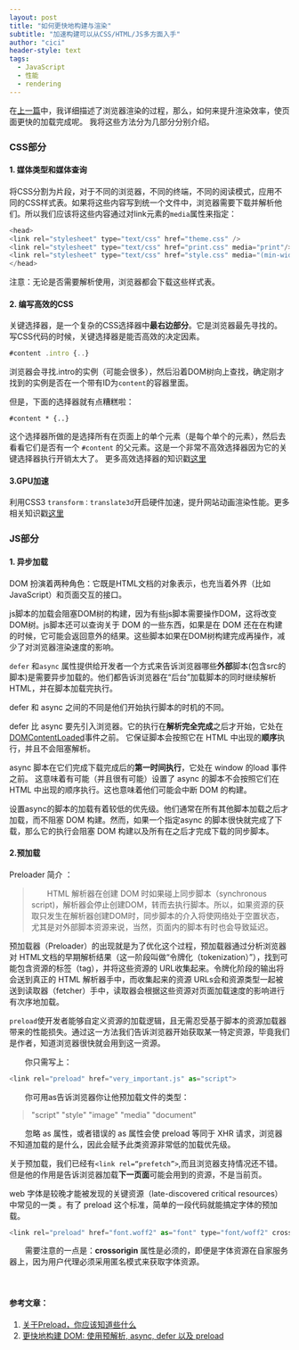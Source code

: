 ```yaml
---
layout: post
title: "如何更快地构建与渲染"
subtitle: "加速构建可以从CSS/HTML/JS多方面入手"
author: "cici"
header-style: text
tags:
  - JavaScript
  - 性能
  - rendering
---
```


在[上一篇](https://cicistream.github.io/2017/10/06/rendering-process/)中，我详细描述了浏览器渲染的过程，那么，如何来提升渲染效率，使页面更快的加载完成呢。
我将这些方法分为几部分分别介绍。

### CSS部分

#### 1. **媒体类型和媒体查询**
 
将CSS分割为片段，对于不同的浏览器，不同的终端，不同的阅读模式，应用不同的CSS样式表。如果将这些内容写到统一个文件中，浏览器需要下载并解析他们。所以我们应该将这些内容通过对link元素的`media`属性来指定：

```javascript
<head>
<link rel="stylesheet" type="text/css" href="theme.css" />
<link rel="stylesheet" type="text/css" href="print.css" media="print"/>
<link rel="stylesheet" type="text/css" href="style.css" media="(min-width:40em)"/>
</head>
```

注意：无论是否需要解析使用，浏览器都会下载这些样式表。

#### 2. **编写高效的CSS**

关键选择器，是一个复杂的CSS选择器中**最右边部分**。它是浏览器最先寻找的。写CSS代码的时候，关键选择器是能否高效的决定因素。

```javascript
#content .intro {..}
```
浏览器会寻找.intro的实例（可能会很多），然后沿着DOM树向上查找，确定刚才找到的实例是否在一个带有ID为`content`的容器里面。

但是，下面的选择器就有点糟糕啦：
　　
```
#content * {..}
```

这个选择器所做的是选择所有在页面上的单个元素（是每个单个的元素），然后去看看它们是否有一个 `#content` 的父元素。这是一个非常不高效选择器因为它的关键选择器执行开销太大了。
更多高效选择器的知识戳[这里](http://blog.jobbole.com/35339/)

#### 3.**GPU加速**

利用CSS3 `transform：translate3d`开启硬件加速，提升网站动画渲染性能。更多相关知识戳[这里](http://www.cnblogs.com/PeunZhang/p/3510083.html)

### JS部分

#### 1. **异步加载**

DOM 扮演着两种角色：它既是HTML文档的对象表示，也充当着外界（比如JavaScript）和页面交互的接口。

js脚本的加载会阻塞DOM树的构建，因为有些js脚本需要操作DOM，这将改变DOM树。js脚本还可以查询关于 DOM 的一些东西，如果是在 DOM 还在在构建的时候，它可能会返回意外的结果。这些脚本如果在DOM树构建完成再操作，减少了对浏览器渲染速度的影响。

`defer` 和`async` 属性提供给开发者一个方式来告诉浏览器哪些**外部**脚本(包含src的脚本)是需要异步加载的。他们都告诉浏览器在“后台”加载脚本的同时继续解析 HTML，并在脚本加载完执行。

defer 和 async 之间的不同是他们开始执行脚本的时机的不同。

defer 比 async 要先引入浏览器。它的执行在**解析完全完成**之后才开始，它处在[DOMContentLoaded](https://developer.mozilla.org/zh-CN/docs/Web/Events/DOMContentLoaded)事件之前。 它保证脚本会按照它在 HTML 中出现的**顺序**执行，并且不会阻塞解析。

async 脚本在它们完成下载完成后的**第一时间执行**，它处在 window 的load 事件之前。 这意味着有可能（并且很有可能）设置了 async 的脚本不会按照它们在 HTML 中出现的顺序执行。这也意味着他们可能会中断 DOM 的构建。

设置async的脚本的加载有着较低的优先级。他们通常在所有其他脚本加载之后才加载，而不阻塞 DOM 构建。然而，如果一个指定async 的脚本很快就完成了下载，那么它的执行会阻塞 DOM 构建以及所有在之后才完成下载的同步脚本。

#### 2.**预加载**

Preloader 简介 ：

> 　　HTML 解析器在创建 DOM 时如果碰上同步脚本（synchronous script)，解析器会停止创建DOM，转而去执行脚本。所以，如果资源的获取只发生在解析器创建DOM时，同步脚本的介入将使网络处于空置状态，尤其是对外部脚本资源来说，当然，页面内的脚本有时也会导致延迟。

预加载器（Preloader）的出现就是为了优化这个过程，预加载器通过分析浏览器对 HTML文档的早期解析结果（这一阶段叫做“令牌化（tokenization）”），找到可能包含资源的标签（tag），并将这些资源的 URL收集起来。令牌化阶段的输出将会送到真正的 HTML 解析器手中，而收集起来的资源 URLs会和资源类型一起被送到读取器（fetcher）手中，读取器会根据这些资源对页面加载速度的影响进行有次序地加载。

`preload`使开发者能够自定义资源的加载逻辑，且无需忍受基于脚本的资源加载器带来的性能损失。通过这一方法我们告诉浏览器开始获取某一特定资源，毕竟我们是作者，知道浏览器很快就会用到这一资源。

　　你只需写上：
```javascript
<link rel="preload" href="very_important.js" as="script">
```
　　你可用as告诉浏览器你让他预加载文件的类型：

> "script" "style" "image" "media" "document"

　　忽略 as 属性，或者错误的 as 属性会使 preload 等同于 XHR 请求，浏览器不知道加载的是什么，因此会赋予此类资源非常低的加载优先级。

关于预加载，我们已经有`<link rel=“prefetch”>`,而且浏览器支持情况还不错。但是他的作用是告诉浏览器加载**下一页面**可能会用到的资源，不是当前页。

web 字体是较晚才能被发现的关键资源（late-discovered critical resources）中常见的一类 。有了 preload 这个标准，简单的一段代码就能搞定字体的预加载。

```javascript
<link rel="preload" href="font.woff2" as="font" type="font/woff2" crossorigin>
```
　　需要注意的一点是：**crossorigin** 属性是必须的，即便是字体资源在自家服务器上，因为用户代理必须采用匿名模式来获取字体资源。

　
#### 参考文章：
1. [关于Preload，你应该知道些什么](http://www.jianshu.com/p/24ffa6d45087)
2. [更快地构建 DOM: 使用预解析, async, defer 以及 preload](http://www.jianshu.com/p/24ffa6d45087)